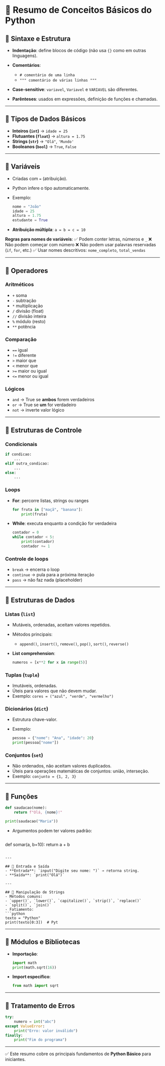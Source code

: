 # 📌 Resumo de Conceitos Básicos do Python

## 🔹 Sintaxe e Estrutura

* **Indentação**: define blocos de código (não usa `{}` como em outras linguagens).
* **Comentários**:

  * `# comentário de uma linha`
  * `""" comentário de várias linhas """`
* **Case-sensitive**: `variavel`, `Variavel` e `VARIAVEL` são diferentes.
* **Parênteses**: usados em expressões, definição de funções e chamadas.

---

## 🔹 Tipos de Dados Básicos

* **Inteiros (`int`)** → `idade = 25`
* **Flutuantes (`float`)** → `altura = 1.75`
* **Strings (`str`)** → `"Olá"`, `'Mundo'`
* **Booleanos (`bool`)** → `True`, `False`

---

## 🔹 Variáveis

* Criadas com `=` (atribuição).
* Python infere o tipo automaticamente.
* Exemplo:

  ```python
  nome = "João"
  idade = 25
  altura = 1.75
  estudante = True
  ```
* **Atribuição múltipla**: `a = b = c = 10`

**Regras para nomes de variáveis**:
✅ Podem conter letras, números e `_`
❌ Não podem começar com número
❌ Não podem usar palavras reservadas (`if`, `for`, etc.)
✅ Usar nomes descritivos: `nome_completo`, `total_vendas`

---

## 🔹 Operadores

### Aritméticos

* `+` soma
* `-` subtração
* `*` multiplicação
* `/` divisão (float)
* `//` divisão inteira
* `%` módulo (resto)
* `**` potência

### Comparação

* `==` igual
* `!=` diferente
* `>` maior que
* `<` menor que
* `>=` maior ou igual
* `<=` menor ou igual

### Lógicos

* `and` → True se **ambos** forem verdadeiros
* `or` → True se **um** for verdadeiro
* `not` → inverte valor lógico

---

## 🔹 Estruturas de Controle

### Condicionais

```python
if condicao:
    ...
elif outra_condicao:
    ...
else:
    ...
```

### Loops

* **For**: percorre listas, strings ou ranges

  ```python
  for fruta in ["maçã", "banana"]:
      print(fruta)
  ```
* **While**: executa enquanto a condição for verdadeira

  ```python
  contador = 0
  while contador < 5:
      print(contador)
      contador += 1
  ```

### Controle de loops

* `break` → encerra o loop
* `continue` → pula para a próxima iteração
* `pass` → não faz nada (placeholder)

---

## 🔹 Estruturas de Dados

### Listas (`list`)

* Mutáveis, ordenadas, aceitam valores repetidos.
* Métodos principais:

  * `append()`, `insert()`, `remove()`, `pop()`, `sort()`, `reverse()`
* **List comprehension**:

  ```python
  numeros = [x**2 for x in range(5)]
  ```

### Tuplas (`tuple`)

* Imutáveis, ordenadas.
* Úteis para valores que não devem mudar.
* Exemplo: `cores = ("azul", "verde", "vermelho")`

### Dicionários (`dict`)

* Estrutura chave-valor.
* Exemplo:

  ```python
  pessoa = {"nome": "Ana", "idade": 20}
  print(pessoa["nome"])
  ```

### Conjuntos (`set`)

* Não ordenados, não aceitam valores duplicados.
* Úteis para operações matemáticas de conjuntos: união, interseção.
* Exemplo: `conjunto = {1, 2, 3}`

---

## 🔹 Funções

```python
def saudacao(nome):
    return f"Olá, {nome}!"

print(saudacao("Maria"))
```

* Argumentos podem ter valores padrão:

  ```python
  ```

def somar(a, b=10):
return a + b

````

---

## 🔹 Entrada e Saída
- **Entrada**: `input("Digite seu nome: ")` → retorna string.  
- **Saída**: `print("Olá")`  

---

## 🔹 Manipulação de Strings
- Métodos comuns:  
- `upper()`, `lower()`, `capitalize()`, `strip()`, `replace()`  
- `split()`, `join()`  
- Fatiamento:  
```python
texto = "Python"
print(texto[0:3])  # Pyt
````

---

## 🔹 Módulos e Bibliotecas

* **Importação**:

  ```python
  import math
  print(math.sqrt(16))
  ```
* **Import específico**:

  ```python
  from math import sqrt
  ```

---

## 🔹 Tratamento de Erros

```python
try:
    numero = int("abc")
except ValueError:
    print("Erro: valor inválido")
finally:
    print("Fim do programa")
```

---

✅ Este resumo cobre os principais fundamentos de **Python Básico** para iniciantes.
